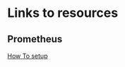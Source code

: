# Links to resources


## Prometheus

[How To setup](https://linuxacademy.com/blog/kubernetes/running-prometheus-on-kubernetes/?utm_source=intercom&utm_medium=onboarding&utm_campaign=CommunityRotationReleases)
